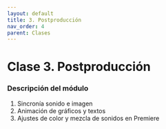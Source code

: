 ```yaml
---
layout: default
title: 3. Postproducción
nav_order: 4
parent: Clases
---
```


# Clase 3. Postproducción

### Descripción del módulo
1. Sincronía sonido e imagen
2. Animación de gráficos y textos
3. Ajustes de color y mezcla de sonidos en Premiere
